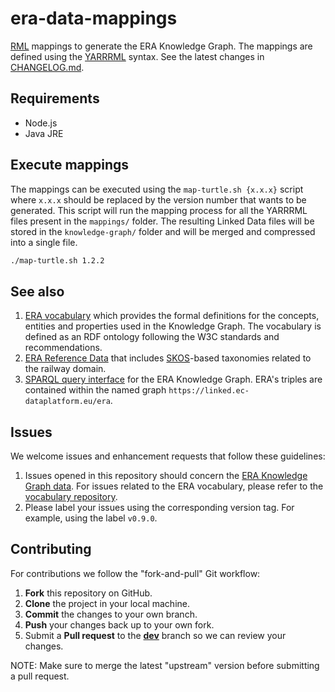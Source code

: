# era-data-mappings

[RML](https://rml.io) mappings to generate the ERA Knowledge Graph. The mappings are defined using the [YARRRML](https://rml.io/yarrrml/) syntax. See the latest changes in [CHANGELOG.md](https://github.com/julianrojas87/era-data-mappings/blob/master/CHANGELOG.md).

## Requirements

- Node.js
- Java JRE

## Execute mappings

The mappings can be executed using the `map-turtle.sh {x.x.x}` script where `x.x.x` should be replaced by the version number that wants to be generated. This script will run the mapping process for all the YARRRML files present in the `mappings/` folder. The resulting Linked Data files will be stored in the `knowledge-graph/` folder and will be merged and compressed into a single file.

```bash
./map-turtle.sh 1.2.2
```

## See also

1. [ERA vocabulary](https://github.com/julianrojas87/era-vocabulary) which provides the formal definitions for the concepts, entities and properties used in the Knowledge Graph. The vocabulary is defined as an RDF ontology following the W3C standards and recommendations.
2. [ERA Reference Data](http://era.ilabt.imec.be/era-vocabulary/era-skos#) that includes [SKOS](http://www.w3.org/2004/02/skos/core)-based taxonomies related to the railway domain.
3. [SPARQL query interface](https://linked.ec-dataplatform.eu/sparql) for the ERA Knowledge Graph. ERA's triples are contained within the named graph `https://linked.ec-dataplatform.eu/era`.

## Issues

We welcome issues and enhancement requests that follow these guidelines:

1. Issues opened in this repository should concern the [ERA Knowledge Graph data](https://test-linked.ec-dataplatform.eu/sparql). For issues related to the ERA vocabulary, please refer to the [vocabulary repository](https://github.com/julianrojas87/era-vocabulary/issues).
2. Please label your issues using the corresponding version tag. For example, using the label `v0.9.0`. 

## Contributing

For contributions we follow the "fork-and-pull" Git workflow:

1. **Fork** this repository on GitHub.
2. **Clone** the project in your local machine.
3. **Commit** the changes to your own branch.
4. **Push** your changes back up to your own fork.
5. Submit a **Pull request** to the [**dev**](https://github.com/julianrojas87/era-data-mappings/tree/dev) branch so we can review your changes.

NOTE: Make sure to merge the latest "upstream" version before submitting a pull request.
